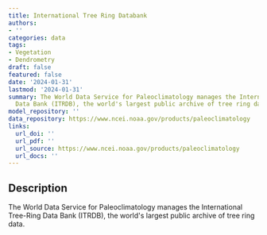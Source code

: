 ```yaml
---
title: International Tree Ring Databank
authors:
- ''
categories: data
tags:
- Vegetation
- Dendrometry
draft: false
featured: false
date: '2024-01-31'
lastmod: '2024-01-31'
summary: The World Data Service for Paleoclimatology manages the International Tree-Ring
  Data Bank (ITRDB), the world's largest public archive of tree ring data.
model_repository: ''
data_repository: https://www.ncei.noaa.gov/products/paleoclimatology
links:
  url_doi: ''
  url_pdf: ''
  url_source: https://www.ncei.noaa.gov/products/paleoclimatology
  url_docs: ''
---
```


## Description

The World Data Service for Paleoclimatology manages the International Tree-Ring Data Bank (ITRDB), the world's largest public archive of tree ring data.

